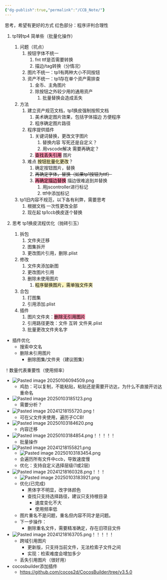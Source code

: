 ```yaml
---
{"dg-publish":true,"permalink":"/CCB_Note/"}
---
```



思考，希望有更好的方式
红色部分：程序评判合理性
1. tp1转tp4 简单些（批量化操作）
	1. 问题（坑点）
		1. 按钮字体不统一
			1. fnt ttf是否需要转换
			2. 描边/tag转换（分情况）
		2. 图片不统一：tp1有两种大小不同按钮
		3. 资产不统一：tp1存在单个资产需排查
			1. 金币、主角图片
			2. 除按钮之外较少用的通用资产
				1. 批量替换会造成丢失
	2. 方法
		1. 建立资产规范文档，tp1换皮强制按照文档
			1. 美术确定图片效果，包括字体描边 方便程序
			2. 程序确定图片路径
		2. 程序提供插件
			1. 关键词替换，更改文字图片
				1. 替换内容 写死还是自定义？
				2. 用vscode解决 需要再确定？
			2. <mark style="background: #FF5582A6;">查找丢失引用</mark> 图片
		3. 难点 <mark style="background: #FFF3A3A6;">按钮批量化更改</mark>？
			1. 确定按钮图片，替换
			2. ~~再确定字体，替换（如果tp1按钮为ttf）~~
			3. <mark style="background: #FF5582A6;">再确定描边替换</mark> 描边很难追到并替换
				1. 用jscontroller进行标记
				2. ttf中添加标记
	3. tp1旧内容不规范，以下各有利弊，需要思考
		1. 根据文档 一次性更改全部
		2. 现在起 tp1ccb换皮逐个替换

1. 思考 tp1换皮流程优化（抛砖引玉）
	1. 拆包
		1. 文件夹迁移
		2. 图集拆开
		3. 更改图片引用，删除.plist
	2. 修改
		1. 文件夹添加新图
		2. 更改图片引用
		3. 删除未使用图片
			1. <mark style="background: #FFF3A3A6;">程序替换图片，需单独文件夹</mark>
	3. 合包
		1. 打图集
		2. 引用添加.plist
	4. 插件
		1. 图片文件夹：<mark style="background: #FF5582A6;">删除无引用图片</mark>
		2. 引用路径更改：文件 互转 文件夹.plist
		3. 批量更改文件夹名字
- 插件优化
	- 搜索中文名
	- 删除未引用图片
		- 删除图集/文件夹（建议图集）




！数量代表重要性（使用频率）
- ![Pasted image 20250106094509.png](/img/user/Pic/Pasted%20image%2020250106094509.png)
	- 鸡肋：可以复制，不能粘贴，粘贴还是需要开访达，为什么不直接开访达重命名
- ![Pasted image 20250103185123.png](/img/user/Pic/Pasted%20image%2020250103185123.png)
	- 需要分析？
- ![Pasted image 20241218155720.png](/img/user/Pic/Pasted%20image%2020241218155720.png)！
	- 可在父文件夹使用，遍历子CCB!
- ![Pasted image 20250103184620.png](/img/user/Pic/Pasted%20image%2020250103184620.png)
	- 内容迁移
- ![Pasted image 20250103184854.png](/img/user/Pic/Pasted%20image%2020250103184854.png)！！！！！
	- 批量操作
- ![Pasted image 20241218155821.png](/img/user/Pic/Pasted%20image%2020241218155821.png)
	- ![Pasted image 20250103183454.png](/img/user/Pic/Pasted%20image%2020250103183454.png)
	- 会遍历所有文件中ccb，导致速度慢
	- 优化：支持自定义选择层级(1或2层)
- ![Pasted image 20241218160328.png](/img/user/Pic/Pasted%20image%2020241218160328.png)！！！
	- ![Pasted image 20250103183921.png](/img/user/Pic/Pasted%20image%2020250103183921.png)
	- 优化(已完成)
		- 黑体字不明显，改字体颜色
		- 查找只支持选择路径，建议只支持根目录
			- 速度变化不大
			- 使用频率低
	- 图片重名不是问题，重名但内容不同才是问题。
	- 下一步操作：
		- 删除重名文件，需要精准确定，存在旧项目文件
- ![Pasted image 20241218163705.png](/img/user/Pic/Pasted%20image%2020241218163705.png)！！！！！
	- 跨域引用图片
		- 更新版，只支持当前文件，无法检索子文件之间
		- 实现：检索难度会增加多少
	- 丢失引用图片（很好用）
- cocosbuilder添加插件
	- https://github.com/cocos2d/CocosBuilder/tree/v3.5.0

